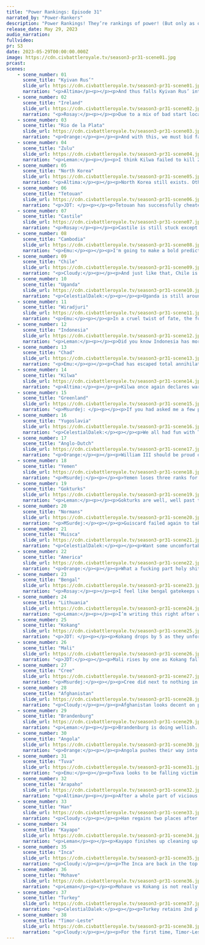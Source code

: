 ```yaml
---
title: "Power Rankings: Episode 31"
narrated_by: "Power-Rankers"
description: "Power Rankings! They’re rankings of power! (But only as of the instant of the end of the previous episode, as these are not meant to be future predictions!) Power Rankings!"
release_date: May 29, 2023
audio_narration:
fullvideo:
pr: S3
date: 2023-05-29T00:00:00.000Z
image: https://cdn.civbattleroyale.tv/season3-pr31-scene01.jpg
prcast:
scenes:
    - scene_number: 01
      scene_title: "Kyivan Rus’"
      slide_url: https://cdn.civbattleroyale.tv/season3-pr31-scene01.jpg
      narration: "<p>Altima</p><p></p><p>And thus falls Kyivan Rus’ into the long night. They did not go gently; for centuries, they held off Turkish assault after assault, completely stalemating the current #2 civ at the shores. But that could never last; they lacked the cities to build the science to keep pace with Turkish technological advances. Their home region is too dense, too competitive. The Turks eventually broke through, landships blasting through cavaliers, frigates destroying earthenworks. At that point, all that they could do was sue for peace and hope the Turks would busy themselves elsewhere, which hey, they did for a bit. But eventually, the Turks returned to finish the job. And so, having outlasted other, stronger civs, Kyiv goes into that long night.</p>"
    - scene_number: 02
      scene_title: "Ireland"
      slide_url: https://cdn.civbattleroyale.tv/season3-pr31-scene02.jpg
      narration: "<p>Rosay:</p><p></p><p>Due to a mix of bad start location and REALLY bad play, Ireland has been eliminated. While they never really had a chance to be, say, a top ten power, getting slowly bodied by everyone really didn’t help their case. Lets real quick go to everyone who took a piece off of Ireland at some point: Brandenburg, Understandable; Anglo-Dutch, really thrived when Brandenburg decided to play incompetently but Ireland could have taken the mainland at least for a little bit; America and Greenland, on the opposite side of the map and really had no right to be there. But in order to avoid making the longest sentence in PR history I wanted to highlight one civ in particular that took land off of Ireland: Castile. Castile has been nothing but a joke this entire game, and not like a “wow you just can’t take ‘em down” joke like Cambodia, I mean like throughout every single part of this cycle so far, Castile has had no redeeming moments except for taking out small portions of Ireland, that should tell you the incompetency we’re dealing with here. Could they have won? Probably not the British isles is kinda a screwed start. Could they have at least been relevant? Fuck yes they could’ve been.</p>"
    - scene_number: 03
      scene_title: "Rio de la Plata"
      slide_url: https://cdn.civbattleroyale.tv/season3-pr31-scene03.jpg
      narration: "<p>Orange:</p><p></p><p>And with this, we must bid farewell to the civ who stood atop the Part 0 rankings. There were so many hopes and dreams for you Jose, and you achieved none of them. The only time you did well was that time when the Inca attacked you and you took two cities off them, good job there, terrible job everywhere else. Pour one out for the one who had disappointed us so hard. </p>"
    - scene_number: 04
      scene_title: "Zulu"
      slide_url: https://cdn.civbattleroyale.tv/season3-pr31-scene04.jpg
      narration: "<p>Leman:</p><p></p><p>I think Kilwa failed to kill Zulu. Isn’t that cool?  Was that this part or last part?</p>"
    - scene_number: 05
      scene_title: "North Korea"
      slide_url: https://cdn.civbattleroyale.tv/season3-pr31-scene05.jpg
      narration: "<p>Altima:</p><p></p><p>North Korea still exists. Other people have ceased to exist. Thus, North Korea rises commensurately to the number of people who have ceased to exist. End recording.</p>"
    - scene_number: 06
      scene_title: "Tetouan"
      slide_url: https://cdn.civbattleroyale.tv/season3-pr31-scene06.jpg
      narration: "<p>JDT: </p><p></p><p>Tetouan has successfully cheated death by peacing out with the Normans and pestering Castille before they can move in. Feisty bastards.</p>"
    - scene_number: 07
      scene_title: "Castile"
      slide_url: https://cdn.civbattleroyale.tv/season3-pr31-scene07.jpg
      narration: "<p>Rosay:</p><p></p><p>Castile is still stuck except now Anglo Dutch can now be considered a “threat” to places not named Castile. Same goes for Mali being a threat.</p>"
    - scene_number: 08
      scene_title: "Cambodia"
      slide_url: https://cdn.civbattleroyale.tv/season3-pr31-scene08.jpg
      narration: "<p>Emu:</p><p></p><p>I'm going to make a bold prediction here: Cambodia will make it to Total War. I know, I know. But every single one of their contemporaries in rumpdom are dead at this point, who's to say they won't outlast this new generation too?</p>"
    - scene_number: 09
      scene_title: "Chile"
      slide_url: https://cdn.civbattleroyale.tv/season3-pr31-scene09.jpg
      narration: "<p>Cloudy:</p><p></p><p>And just like that, Chile is the latest civ to join the city-state club. Norodom Sihanouk welcomes Allende to the exclusive conference: “It’s not that bad,” he says. “After all, you could be dead.”</p><p></p><p>And that’s Chile’s situation right now: not dead, but the game’s over.</p>"
    - scene_number: 10
      scene_title: "Uganda"
      slide_url: https://cdn.civbattleroyale.tv/season3-pr31-scene10.jpg
      narration: "<p>CelestialDalek:</p><p></p><p>Uganda is still around. Quite unfortunate, really. It would probably be funny if Timor killed them. It would probably be funny if anybody killed them. They have the same problem as Cambodia: really needing to die, but never hurrying up and dying. Please die faster, Uganda. You only make us rankers need to write up more paragraphs about how you and other rumps are inevitably going to die, some day, when another civ gets up off its ass and murders you. Toiling over you is a waste of time, Uganda. You are a waste of time for the army that eventually kills you. </p>"
    - scene_number: 11
      scene_title: "Wiradjuri"
      slide_url: https://cdn.civbattleroyale.tv/season3-pr31-scene11.jpg
      narration: "<p>Emu:</p><p></p><p>In a cruel twist of fate, the former winner-by-default of the Australian continent is banished to the same islands they conquered at the beginning of this war. Really, I can't say they don't deserve it. Wiradjuri is the most incompetent Eastralian civ to date, and they absolutely do not deserve to rule an entire continent just for being better than Yolngu. I think we're all glad that Timor has come in to sweep aside this absolute nothing of a great power.</p>"
    - scene_number: 12
      scene_title: "Indonesia"
      slide_url: https://cdn.civbattleroyale.tv/season3-pr31-scene12.jpg
      narration: "<p>Leman:</p><p></p><p>Did you know Indonesia has more troops than every city state combined? 17,415 vs 16,253. Very cool.</p>"
    - scene_number: 13
      scene_title: "Chad"
      slide_url: https://cdn.civbattleroyale.tv/season3-pr31-scene13.jpg
      narration: "<p>Emu:</p><p></p><p>Chad has escaped total annihilation, but they seem destined to live the rest of their days as a buffer between the Angolan aggressors and the Turkish titans. Once a top contender in the continent that still doesn't contain a wealth of great powers, now Deby sits waiting to die like an old Klingon. The most interesting thing he can do at this point is die to Mali instead of his much stronger northern and southern neighbors.</p>"
    - scene_number: 14
      scene_title: "Kilwa"
      slide_url: https://cdn.civbattleroyale.tv/season3-pr31-scene14.jpg
      narration: "<p>Altima:</p><p></p><p>Kilwa once again declares war upon their Zulu technically-neighbors. Unfortunately, as stands it’s just as pointless as the prior ones as they refuse to actually embark an expeditionary force to finish the job. Thus, they sit stagnant at 25, with no change in rankings.</p>"
    - scene_number: 15
      scene_title: "Greenland"
      slide_url: https://cdn.civbattleroyale.tv/season3-pr31-scene15.jpg
      narration: "<p>Msurdej: </p><p></p><p>If you had asked me a few parts ago if I thought that Greenland or the Anglo-Dutch would have taken out Ireland, I would’ve bet on Greenland. And I would’ve been wrong. Hans gets Tralee as a consolation though. This puts Greenland in a tenuous position, one they’ll be hard pressed to get out of. </p>"
    - scene_number: 16
      scene_title: "Yugoslavia"
      slide_url: https://cdn.civbattleroyale.tv/season3-pr31-scene16.jpg
      narration: "<p>CelestialDalek:</p><p></p><p>We all had fun with Tito’s plucky story about taking on Brandenburg, but after that disastrous peace deal a few parts ago, it looks like it’s all Josipver for him. With the tech difference more pronounced now that Brandenburg has time to upgrade units, it looks unlikely he can pull off capturing Potsdam again, so his best hope is against the Normans. This *could* work. But with the Turks on the horizon, Tito will need to be on his diplomatic peak to avoid getting wiped out. </p>"
    - scene_number: 17
      scene_title: "Anglo-Dutch"
      slide_url: https://cdn.civbattleroyale.tv/season3-pr31-scene17.jpg
      narration: "<p>Orange:</p><p></p><p>William III should be proud of himself for the empire he has, the Anglo-Dutch were ranked 60th in the first power ranking and here they are taking out Ireland and almost uniting the Isles. But now comes the harder part, as all of William’s weak neighbors are gone he has to figure out how to keep his little empire alive. I would say step one would be to start building up a carpet, the amount of units there currently is way too small. Next, attacking America or Greenland is probably their best bet. America just has the outpost of Leon and is currently struggling in a war already, but the city is hard to get to and has quite a number of units around it, but nothing that can’t be wiped away. Greenland has both Oviedo and Tralee available and taking them would give A-D a much needed Atlantic passage, but Greenland isn’t distracted and can focus their whole force on A-D, albeit a force that is 1/3rd the size of A-D’s. The time is now willy, keep up the momentum or you’re toast. </p>"
    - scene_number: 18
      scene_title: "Yemen"
      slide_url: https://cdn.civbattleroyale.tv/season3-pr31-scene18.jpg
      narration: "<p>Msurdej:</p><p></p><p>Yemen loses three ranks for becoming an ultranationalist and adopting fascism. That, and being boring. Them’s the rules folks.</p>"
    - scene_number: 19
      scene_title: "Gokturks"
      slide_url: https://cdn.civbattleroyale.tv/season3-pr31-scene19.jpg
      narration: "<p>Leman:</p><p></p><p>Gokturks are well, well past their prime now, to the point where it’s kind of sad. There was a brief resurgence a few parts ago when Gokturks conquered most of the Mori, but now they kind of feel like they’re waiting for death. Like what’s the plan for Gokturks? Invading Cree? Would that even work?</p><p></p><p>Wrong! That’s the wrong answer! The answer is Gokturks need to invade Tuva. Now. For the first time in a while Gokturks have more military than their eastern neighbor. Yes, they’re behind two techs and 900 production, and yes, a good chunk of that Gokturk military is locked up in their Pacific fleet, but this is probably the actual last opportunity Gokturks are getting unit Arapaho goes after Cree of Tuva and Han declare on each other. The longer Gokturks wait, the large the gap between them and their neighbors gets.</p><p></p>"
    - scene_number: 20
      scene_title: "Normans"
      slide_url: https://cdn.civbattleroyale.tv/season3-pr31-scene20.jpg
      narration: "<p>MSurdej:</p><p></p><p>Guiscard failed again to take Toledo this week, though I remain unconvinced the Normas can actually take the city. Not because they aren’t stronger than their opponents, but because the geography and politics of the region is a snarl of border gore and mistrust. But with Angola growing ever stronger, perhaps the Normans should focus on southern fortifications.</p>"
    - scene_number: 21
      scene_title: "Muisca"
      slide_url: https://cdn.civbattleroyale.tv/season3-pr31-scene21.jpg
      narration: "<p>CelestialDalek:</p><p></p><p>Want some uncomfortable news? Muisca has more military than Kayapo. Obviously this isn’t to say that Muisca could take them in a war, but based on the Muisca-Kayapo war record, I think Kayapo’s military would probably still be fucking around enjoying the beaches of Argentina. But I will take every chance to diss Kayapo that I can get. A lot of this military strength comes from their navy, so their best hope for now would probably be to eat America’s Caribbean holdings, build a carpet, and then take on Kayapo again, and all of the other rankers would finally see my point that Kayapo is still overrated. I’ll get to explain why I think this some day when I finally get the Kayapo slide, but I guess the delusional ranting about how Muisca could in an alternate universe take them on is enough. There’s just not much else to say about them.</p>"
    - scene_number: 22
      scene_title: "America"
      slide_url: https://cdn.civbattleroyale.tv/season3-pr31-scene22.jpg
      narration: "<p>Orange:</p><p></p><p>What a fucking part holy shit. FDR woke up and decided “Fuck that” to Arapaho’s invasion and pushed them back, even taking an originally Arapaho city. I don’t think anyone expected that counterattack, we all thought America was dead meat but here they are, ending the part with the same borders they started the part with. That takes some serious skill. </p><p></p><p>But now for the less positive side of this write up: America is 5 techs behind, has less than half the production, and less than 1/5th the military. The only saving grace there is that Arapaho’s military score is largely nukes (which it seems they spent the part building instead of units), and the Appalachian mountains still stand as a border. FDR’s counterattack force has been destroyed and he will need to rebuild quickly before Arapaho’s overwhelming advantage catches up to him and moves past the mountains. </p>"
    - scene_number: 23
      scene_title: "Bengal"
      slide_url: https://cdn.civbattleroyale.tv/season3-pr31-scene23.jpg
      narration: "<p>Rosay:</p><p></p><p>I feel like bengal gatekeeps what civs can be considered “passable” and what civs are failing. Of course there are always gray areas, but as a rule of thumb, if you can’t beat bengal, you really can’t have any game impact at this stage of the game. As for Bengal themselves, well they have a good natural position and can still take out Indonesia but they’re really just reliant on one of their neighbors failing in a war then becoming the kingmaker of said war so long as one of the participants is Timor Leste.</p>"
    - scene_number: 24
      scene_title: "Lithuania"
      slide_url: https://cdn.civbattleroyale.tv/season3-pr31-scene24.jpg
      narration: "<p>Leman:</p><p></p><p>I’m writing this right after writing the Gokturk writeup and honestly I feel like Lithuania is in the same boat as the Gokturks. They’re running out of time, falling behind, and Tuva is shockingly weak at this point so Gedimidas probably should jump on the opportunity before Turkey or Brandenburg kill him. </p><p></p><p>Or he could send more armies to kill random city states. Lithuania is at war with Tetouan, so you know.</p>"
    - scene_number: 25
      scene_title: "Kokang"
      slide_url: https://cdn.civbattleroyale.tv/season3-pr31-scene25.jpg
      narration: "<p>JDT: </p><p></p><p>Kokang drops by 5 as they unfortunately stumbled into a threat just as dangerous as the Han - the Mohave. While the Mohave aren’t as active or geographically well-positioned as the Han, they are currently taking out Kokangs pacific exclaves with impunity, and have way more planes, bombs and boats to give a loving into Yang's arms. Kokang has a very strong statline, sure, but if Olive doesn’t thread carefully, they might just find themselves being handed a can of whoopass. </p>"
    - scene_number: 26
      scene_title: "Mali"
      slide_url: https://cdn.civbattleroyale.tv/season3-pr31-scene26.jpg
      narration: "<p>JDT:</p><p></p><p>Mali rises by one as Kokang falls. They are in a similar spot with practically the last 5 civs. If they wake up and choose violence, they may just be able to be relevant. Their statline is frankly, fairly decent! Good tech, good army, good production, it’s all going well! The issue is just… well… where to go from there? Angola, Chad, the Normans and Castille all show promise, but will they be enough with the Turks and Timorese breathing down your neck, and the first one trying to heave its own weight around as well? Only time may tell. </p>"
    - scene_number: 27
      scene_title: "Cree"
      slide_url: https://cdn.civbattleroyale.tv/season3-pr31-scene27.jpg
      narration: "<p>Msurdej:</p><p></p><p>Cree did next to nothing in this part, their rank only increasing with how much Kokang is dropping. Unlike Mali though, Pundmaker has much fewer options. Where Mali could gain some land from Castile, Tetouan and even Angola and the Normans, Cree is far more boxed in. The Gokturks are really their best bet, and even that is a hard sell. Their last war with Araphao was a failure, and the Mohave still have enough strength to deal with them. The Cree’s only real shot is a Mohave-Arapaho war, taking sides with the winning team, and gaining the lion’s share of the rewards. Possible? Yes. Likely? No.</p>"
    - scene_number: 28
      scene_title: "Afghanistan"
      slide_url: https://cdn.civbattleroyale.tv/season3-pr31-scene28.jpg
      narration: "<p>Cloudy:</p><p></p><p>Afghanistan looks decent on paper, until you look at them in real life. Their army is much too small to have any hope of fending off Turkey, and they would probably struggle against Bengal. Their opportunities for expansion are limited or non-existent, and one can’t help but feel that all that land sporting Afghan colors is just waiting for someone else to roll over it.</p>"
    - scene_number: 29
      scene_title: "Brandenburg"
      slide_url: https://cdn.civbattleroyale.tv/season3-pr31-scene29.jpg
      narration: "<p>Leman:</p><p></p><p>Brandenburg is doing wellish. They’re kind of in a weird spot. Like their stats aren’t bad but none of them are great? Like their military, production, and tech are all solid but a notch behind the top players like Mohave, Turkey, and Timor-Leste. Then at the same time, Branden’s stats absolutely dwarf all of their neighbors. Anglo-Dutch, Greenland, Lithuania, Normans, Yugoslavia, - in theory, Brandenburg could flatten any of them in an instant. But then again, the last time Brandenburg went to war with one of its neighbors, they lost two core cities and only got them back in a peace deal. Then there’s the economy situation: Brandenburg is gonna be broke in 13 turns and that might turn off their science. </p><p></p><p>I dunno, Brandenburg confuses me. If they point that navy at the Anglo-Dutch next part I’d have more confidence in them, but if they continue to play the way they’re playing I wouldn’t be surprised if they turned into a Turkish speed bump in a couple episodes.</p>"
    - scene_number: 30
      scene_title: "Angola"
      slide_url: https://cdn.civbattleroyale.tv/season3-pr31-scene30.jpg
      narration: "<p>Orange:</p><p></p><p>Angola pushes their way into the top 10 for the first time since Part 5. They got 5 cities out of Chad, literally taking half the country. Angola finally stands as the premier civ of Africa rather than just one smaller power, but that still doesn’t put them near the super powers. They still are 20 techs behind the Mohave and 10-15 behind the other superpowers, in addition they are at 73 compared to their rival Mali’s 80. Mali is going to be the ultimate test for Savimbi, can he beat up his sleepy western rival or will he succumb to his technological backwardness and be doomed to lose the continent?</p>"
    - scene_number: 31
      scene_title: "Tuva"
      slide_url: https://cdn.civbattleroyale.tv/season3-pr31-scene31.jpg
      narration: "<p>Emu:</p><p></p><p>Tuva looks to be falling victim to a bad case of that old Siberian disease: stagnation. Their empire looks just as impressive as it once did territorially, even if recent developments mean its size is no longer unique on the Cylinder, but they're starting to fall badly behind the top powers in stats, with a military smaller than famously-empty Kayapo and equivalent tech levels to the just-above-rump tiers like Muisca or the Anglo-Dutch. Not all is yet lost, though; they're indisputably stronger than all their neighbors except Turkey, and even they would be fighting far from their core. It's certainly possible they go conquering soon and rise back to their former glory, but I wouldn't bet on it.</p>"
    - scene_number: 32
      scene_title: "Arapaho"
      slide_url: https://cdn.civbattleroyale.tv/season3-pr31-scene32.jpg
      narration: "<p>Altima</p><p></p><p>After a whole part of vicious warfare, Arapaho finally winds up back where they started the part; knocking down Apopka and holding the north. Certainly, their American adversaries are more spent now, their counter-offensive having failed and cost them severely in manpower, but the lost time and energy while other powers continue rising has cost the Arapaho significant confidence in the eyes of many PRs, knocking them down four ranks. They may well regain some of that ground depending on how the coming part favors them; we’ll just have to see.</p>"
    - scene_number: 33
      scene_title: "Han"
      slide_url: https://cdn.civbattleroyale.tv/season3-pr31-scene33.jpg
      narration: "<p>Cloudy:</p><p></p><p>Han regains two places after an episode of intense unit building. Han now has one of the world’s largest militaries, and in fact the largest conventional force, minus nuclear weapons. Large contingents of mobile SAMs and rocket artillery sprawl across the landscape, and the only question is who Wu will decide to use them against. Clearly the Kokang debacle has scared him into drastically increased military spending—but will he use it? At the moment, any of Han’s neighbors could be ripe for the taking.</p>"
    - scene_number: 34
      scene_title: "Kayapo"
      slide_url: https://cdn.civbattleroyale.tv/season3-pr31-scene34.jpg
      narration: "<p>Leman</p><p></p><p>Kayapo finishes up cleaning up Chile and as an afterthought decides to kill off Rio de la Plata. Something they honestly should have done two parts ago, but hey, turtles are slow. Kayapo is now up to 28 cities (tied for fifth with Afghanistan!), back up to second in population as all those conquests come online and has gained 1000 effective science in the last episode, putting them at third! See! Slow and steady does win the race! Kayapo’s great! Inca sucks!</p><p></p><p>I will say that there is one thing that does make me, and the rest of the PRs, nervous for Kayapo and that’s the military manpower, especially compared to Inca. Kayapo is still on 190k which is a lot smaller than Inca’s. I know Kayapo’s style is building a few units and killing someone three eras behind but that doesn’t work against Inca or any other civ that’s on tech parity. Inca has triple the military. And while I think most of that is in navy and they should be equally matched on land, Kayapo’s got a lot of new Pacific coast it needs to fortify. </p><p></p><p>But Kayapo has time to build some units, defend from Inca, and then murder Muisca or something. </p>"
    - scene_number: 35
      scene_title: "Inca"
      slide_url: https://cdn.civbattleroyale.tv/season3-pr31-scene35.jpg
      narration: "<p>Cloudy:</p><p></p><p>The Inca are back in the top 4 after a 10 episode absence, thanks to their excellent stats and commendable militarization, with a land army having appeared seemingly out of nowhere in territories that were once criticized as too empty. With the forces Tupac has in place, it’s hard to see Kayapo kicking him off the continent any time soon, and if war were to break out between them right this instant, the Inca would probably win, which is right where they want to be. The question is: can they keep it that way?</p>"
    - scene_number: 36
      scene_title: "Mohave"
      slide_url: https://cdn.civbattleroyale.tv/season3-pr31-scene36.jpg
      narration: "<p>Leman</p><p></p><p>Mohave vs Kokang is not really a war I really thought about being very impactful, but it really is. Mohave is kind of monstering Kokang, despite the distance. Our tech leader is bringing future-worlds ships to the battlefield and they are paying off quite well as Mohave captures several of Kokang’s border islands, and honestly, I’m not really sure if Kokang can stop them.</p>"
    - scene_number: 37
      scene_title: "Turkey"
      slide_url: https://cdn.civbattleroyale.tv/season3-pr31-scene37.jpg
      narration: "<p>CelestialDalek:</p><p></p><p>Turkey retains 2nd place with much more unanimity among the rankers than last week. They’re still as powerful as ever, with massive amounts of planes, nukes, and plenty of land weapons. They can flex their muscles over absolutely anybody, but the Kyivan Rus’? Really? There’s better options, Ataturk. Any other civ you border would completely collapse at your fingertips into a fine dust as your planes rage along the skies, bombing their cities into oblivion as a horde of units follows. Lithuania or Yugoslavia would fold like a stack of cards, Afghanistan and Tuva are no slouches but would still get murdered, and Chad is just a walking blob of artillery after their war. The sky is absolutely the limit, and Turkey just needs Timor’s streak of bloodthirstiness to claw back the top spot. </p>"
    - scene_number: 38
      scene_title: "Timor-Leste"
      slide_url: https://cdn.civbattleroyale.tv/season3-pr31-scene38.jpg
      narration: "<p>Cloudy:</p><p></p><p>For the first time, Timor-Leste retains the top spot following Xanana Gusmão’s brutal smackdown of Wiradjuri. Although he didn’t prosecute the war all the way to an elimination, he did kick Wiradjuri off Australia and gained several cities in the peace treaty, enough to make Timor the largest civ in the game by number of cities. Timor’s stats dominance in other areas is equally impressive, with the most production on the cylinder by far, even with most of their Australian cities only just beginning to come online. Timor-Leste has in fact yet to reach its current potential, which is a really scary thought given how strong they are already, but it’s obvious that for our boys in red, the sky's the limit.</p>"
---
```

